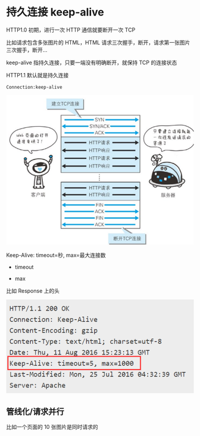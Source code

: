 # 持久连接 keep-alive

HTTP1.0 初期，进行一次 HTTP 通信就要断开一次 TCP

比如请求包含多张图片的 HTML，HTML 请求三次握手，断开，请求第一张图片三次握手，断开…

keep-alive 指持久连接，只要一端没有明确断开，就保持 TCP 的连接状态

HTTP1.1 默认就是持久连接

```http
Connection:keep-alive
```

![](../images/7fc949e2c0bdf0a3de20582e0605569e.png)

Keep-Alive: timeout=秒, max=最大连接数

- timeout

- max

比如 Response 上的头

![](../images/ba2c968ca240c5d87b9096dcbd346735.png)

## 管线化/请求并行

比如一个页面的 10 张图片是同时请求的
